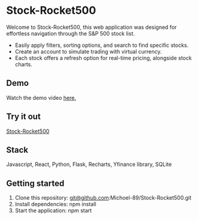 # Stock-Rocket500

Welcome to Stock-Rocket500, this web application was designed for effortless navigation through the S&P 500 stock list.

- Easily apply filters, sorting options, and search to find specific stocks. 
- Create an account to simulate trading with virtual currency. 
- Each stock offers a refresh option for real-time pricing, alongside stock charts. 
## Demo
Watch the demo video [here.](https://www.loom.com/share/9d9e3873cb3b4e4d93b22d12aa2463c1?sid=0816c4d0-4a8a-4db5-b33f-2319f928392d)

## Try it out
[Stock-Rocket500](https://stock-rocket500.onrender.com/)

## Stack
Javascript, React, Python, Flask, Recharts, Yfinance library, SQLite

## Getting started
1. Clone this repository: git@github.com:Michoel-89/Stock-Rocket500.git
2. Install dependencies: npm install
3. Start the application: npm start
